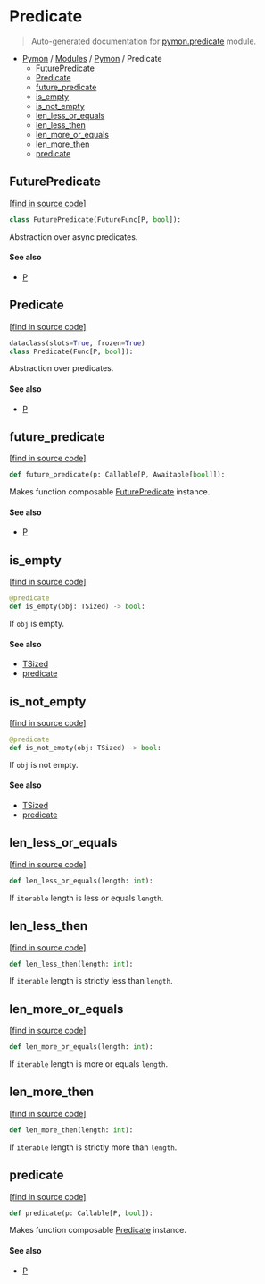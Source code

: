 # Predicate

> Auto-generated documentation for [pymon.predicate](https://github.com/katunilya/pymon/blob/main/pymon/predicate.py) module.

- [Pymon](../README.md#-pymon) / [Modules](../MODULES.md#pymon-modules) / [Pymon](index.md#pymon) / Predicate
    - [FuturePredicate](#futurepredicate)
    - [Predicate](#predicate)
    - [future_predicate](#future_predicate)
    - [is_empty](#is_empty)
    - [is_not_empty](#is_not_empty)
    - [len_less_or_equals](#len_less_or_equals)
    - [len_less_then](#len_less_then)
    - [len_more_or_equals](#len_more_or_equals)
    - [len_more_then](#len_more_then)
    - [predicate](#predicate)

## FuturePredicate

[[find in source code]](https://github.com/katunilya/pymon/blob/main/pymon/predicate.py#L11)

```python
class FuturePredicate(FutureFunc[P, bool]):
```

Abstraction over async predicates.

#### See also

- [P](#p)

## Predicate

[[find in source code]](https://github.com/katunilya/pymon/blob/main/pymon/predicate.py#L60)

```python
dataclass(slots=True, frozen=True)
class Predicate(Func[P, bool]):
```

Abstraction over predicates.

#### See also

- [P](#p)

## future_predicate

[[find in source code]](https://github.com/katunilya/pymon/blob/main/pymon/predicate.py#L107)

```python
def future_predicate(p: Callable[P, Awaitable[bool]]):
```

Makes function composable [FuturePredicate](#futurepredicate) instance.

#### See also

- [P](#p)

## is_empty

[[find in source code]](https://github.com/katunilya/pymon/blob/main/pymon/predicate.py#L155)

```python
@predicate
def is_empty(obj: TSized) -> bool:
```

If `obj` is empty.

#### See also

- [TSized](#tsized)
- [predicate](#predicate)

## is_not_empty

[[find in source code]](https://github.com/katunilya/pymon/blob/main/pymon/predicate.py#L161)

```python
@predicate
def is_not_empty(obj: TSized) -> bool:
```

If `obj` is not empty.

#### See also

- [TSized](#tsized)
- [predicate](#predicate)

## len_less_or_equals

[[find in source code]](https://github.com/katunilya/pymon/blob/main/pymon/predicate.py#L132)

```python
def len_less_or_equals(length: int):
```

If `iterable` length is less or equals `length`.

## len_less_then

[[find in source code]](https://github.com/katunilya/pymon/blob/main/pymon/predicate.py#L122)

```python
def len_less_then(length: int):
```

If `iterable` length is strictly less than `length`.

## len_more_or_equals

[[find in source code]](https://github.com/katunilya/pymon/blob/main/pymon/predicate.py#L142)

```python
def len_more_or_equals(length: int):
```

If `iterable` length is more or equals `length`.

## len_more_then

[[find in source code]](https://github.com/katunilya/pymon/blob/main/pymon/predicate.py#L112)

```python
def len_more_then(length: int):
```

If `iterable` length is strictly more than `length`.

## predicate

[[find in source code]](https://github.com/katunilya/pymon/blob/main/pymon/predicate.py#L102)

```python
def predicate(p: Callable[P, bool]):
```

Makes function composable [Predicate](#predicate) instance.

#### See also

- [P](#p)

